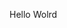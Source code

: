 Hello Wolrd










































































































































































































































































































































































































































































































































































































































































































































































































































































































































































































































































































































































































































































































































































































































































































































































































































































































































































































































































































































































































































































































































































































































































































































































































































































































































































































































































































































































































































































































































































































































































































































































































































































































































































































































































































































































































































































































































































































































































































































































































































































































































































































